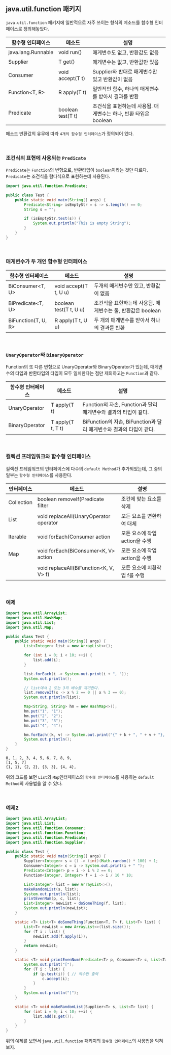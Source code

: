 ## java.util.function 패키지

`java.util.function` 패키지에 일반적으로 자주 쓰이는 형식의 메소드를 함수형 인터페이스로 정의해놓았다. 

|함수형 인터페이스 | 메소드 | 설명 |
|---------|-----------|----------------|
| java.lang.Runnable|void run() | 매게변수도 없고, 반환값도 없음 |
| Supplier<T> | T get() | 매게변수는 없고, 반환값만 있음 |
| Consumer<T> | void accept(T t) | Supplier와 반대로 매게변수만 있고 반환값이 없음 |
| Function<T, R> | R apply(T t) | 일반적인 함수, 하나의 매게변수를 받아서 결과를 반환 |
| Predicate<T> | boolean test(T t) | 조건식을 표현하는데 사용됨. 매게변수는 하나, 반환 타입은 boolean |

메소드 반환값의 유무에 따라 `4개의 함수형 인터페이스`가 정의되어 있다. 

<br>

### 조건식의 표현에 사용되는 `Predicate`

`Predicate`는 `Function`의 변형으로, 반환타입이 `boolean`이라는 것만 다르다. `Predicate`는 조건식을 람다식으로 표현하는데 사용된다.

```java
import java.util.function.Predicate;

public class Test {
    public static void main(String[] args) {
        Predicate<String> isEmptyStr = s -> s.length() == 0;
        String s = "";

        if (isEmptyStr.test(s)) {
            System.out.println("This is empty String");
        }
    }
}
```

<br>

### 매게변수가 두 개인 함수형 인터페이스

|함수형 인터페이스 | 메소드 | 설명 |
|---------|-----------|----------------|
| BiConsumer<T, U> | void accept(T t, U u) | 두개의 매게변수만 있고, 반환값이 없음 |
| BiPredicate<T, U> | boolean test(T t, U u) | 조건식을 표현하는데 사용됨. 매게변수는 둘, 반환값은 boolean |
| BiFunction(T, U, R> | R apply(T t, U u) | 두 개의 매게변수를 받아서 하나의 결과를 반환 |


<br>

### `UnaryOperator`와 `BinaryOperator`

Function의 또 다른 변형으로 UnaryOperator와 BinaryOperator가 있는데, 매게변수의 타입과 반환타입의 타입이 모두 일치한다는 점만 제외하고는 `Function`과 같다.

|함수형 인터페이스 | 메소드 | 설명 |
|---------|-----------|---------------------|
| UnaryOperator<T> | T apply(T t) | Function의 자손, Function과 달리 매게변수와 결과의 타입이 같다. |
| BinaryOperator<T> | T apply(T t, T t) | BiFunction의 자손, BiFunction과 달리 매게변수와 결과의 타입이 같다. |


<br>

### 컬렉션 프레임워크와 함수형 인터페이스

컬렉션 프레임워크의 인터페이스에 다수의 `default Method`가 추가되었는데, 그 중의 일부는 `함수형 인터페이스`를 사용한다. 


|인터페이스 | 메소드 | 설명 |
|---------|---------------|-------------------|
| Collection | boolean removeIf(Predicate<E> filter | 조건에 맞는 요소를 삭제 |
| List | void replaceAll(UnaryOperator<E> operator | 모든 요소를 변환하여 대체 |
| Iterable | void forEach(Consumer<T> action | 모든 요소에 작업 action을 수행 |
| Map | void forEach(BiConsumer<K, V> action | 모든 요소에 작업 action을 수행 |
|  | void replaceAll(BiFunction<K, V, V> f) | 모든 요소에 치환작업 f를 수행 |

<br>

### 예제

```java
import java.util.ArrayList;
import java.util.HashMap;
import java.util.List;
import java.util.Map;

public class Test {
    public static void main(String[] args) {
        List<Integer> list = new ArrayList<>();

        for (int i = 0; i < 10; ++i) {
            list.add(i);
        }

        list.forEach(i -> System.out.print(i + ", "));
        System.out.println();

        // list에서 2 또는 3의 배수를 제거한다.
        list.removeIf(x -> x % 2 == 0 || x % 3 == 0);
        System.out.println(list);

        Map<String, String> hm = new HashMap<>();
        hm.put("1", "1");
        hm.put("2", "2");
        hm.put("3", "3");
        hm.put("4", "4");

        hm.forEach((k, v) -> System.out.print("{" + k + ", " + v + "}, "));
        System.out.println();
    }
}
```
```
0, 1, 2, 3, 4, 5, 6, 7, 8, 9, 
[1, 5, 7]
{1, 1}, {2, 2}, {3, 3}, {4, 4}, 
```

위의 코드를 보면 `List`와 `Map`인터페이스의 `함수형 인터페이스`를 사용하는 `default Method`의 사용법을 알 수 있다.

<br>


### 예제2 

```java
import java.util.ArrayList;
import java.util.List;
import java.util.function.Consumer;
import java.util.function.Function;
import java.util.function.Predicate;
import java.util.function.Supplier;

public class Test {
    public static void main(String[] args) {
        Supplier<Integer> s = () -> (int)(Math.random() * 100) + 1;
        Consumer<Integer> c = i -> System.out.print(i + " ");
        Predicate<Integer> p = i -> i % 2 == 0;
        Function<Integer, Integer> f = i -> i / 10 * 10;

        List<Integer> list = new ArrayList<>();
        makeRandomList(s, list);
        System.out.println(list);
        printEvenNum(p, c, list);
        List<Integer> newList = doSomeThing(f, list);
        System.out.println(newList);
    }

    static <T> List<T> doSomeThing(Function<T, T> f, List<T> list) {
        List<T> newList = new ArrayList<>(list.size());
        for (T i : list) {
            newList.add(f.apply(i));
        }
        return newList;
    }

    static <T> void printEvenNum(Predicate<T> p, Consumer<T> c, List<T> list) {
        System.out.print("[");
        for (T i : list) {
            if (p.test(i)) { // 짝수만 출력
                c.accept(i);
            }
        }
        System.out.println("]");
    }

    static <T> void makeRandomList(Supplier<T> s, List<T> list) {
        for (int i = 0; i < 10; ++i) {
            list.add(s.get());
        }
    }
}
```

위의 예제를 보면서 `java.util.function` 패키지의 `함수형 인터페이스`의 사용법을 익혀보자. 